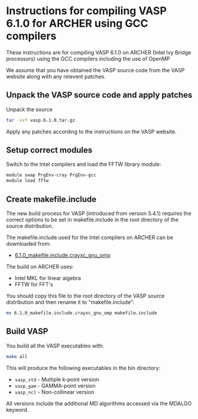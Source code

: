 Instructions for compiling VASP 6.1.0 for ARCHER using GCC compilers
=====================================================================

These instructions are for compiling VASP 6.1.0 on ARCHER (Intel Ivy Bridge processors) using the GCC compilers including the use of OpenMP

We assume that you have obtained the VASP source code from the VASP website along
with any relevent patches.

Unpack the VASP source code and apply patches
---------------------------------------------

Unpack the source

```bash
tar -xvf vasp.6.1.0.tar.gz
```

Apply any patches according to the instructions on the VASP website.

Setup correct modules
---------------------

Switch to the Intel compilers and load the FFTW library module:

```bash
module swap PrgEnv-cray PrgEnv-gcc
module load fftw
```

Create makefile.include
-----------------------

The new build process for VASP (introduced from version 5.4.1) requires the
correct options to be set in makefile.include in the root directory of the
source distribution.

The makefile.include used for the Intel compilers on ARCHER can be downloaded from:

* [6.1.0_makefile.include.crayxc_gnu_omp](6.1.0_makefile.include.crayxc_gnu_omp)

The  build on ARCHER uses:

* Intel MKL for linear algebra
* FFTW for FFT's

You should copy this file to the root directory of the VASP source distribution
and then rename it to "makefile.include":

```bash
mv 6.1.0_makefile.include.crayxc_gnu_omp makefile.include
```

Build VASP
----------

You build all the VASP executables with:

```bash
make all
```

This will produce the following executables in the bin directory:

* `vasp_std` - Multiple k-point version
* `vasp_gam` - GAMMA-point version
* `vasp_ncl` - Non-collinear version

All versions include the additional MD algorithms accessed via the MDALGO keyword.

